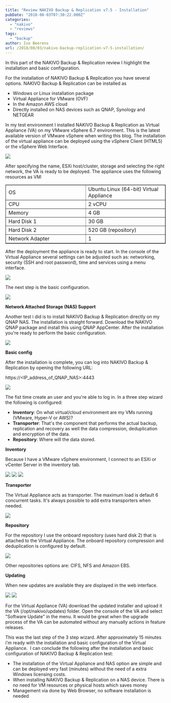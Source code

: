 ```yaml
---
title: "Review NAKIVO Backup & Replication v7.5 - Installation"
pubDate: "2018-08-03T07:30:22.000Z"
categories: 
  - "nakivo"
  - "reviews"
tags: 
  - "backup"
author: Ivo Beerens
url: /2018/08/03/nakivo-backup-replication-v7-5-installation/
---
```


In this part of the NAKIVO Backup & Replication review I highlight the installation and basic configuration.

For the installation of NAKIVO Backup & Replication you have several options. NAKIVO Backup & Replication can be installed as
- Windows or Linux installation package
- Virtual Appliance for VMware (OVF)
- In the Amazon AWS cloud
- Directly installed on NAS devices such as QNAP, Synology and NETGEAR

In my test environment I installed NAKIVO Backup & Replication as Virtual Appliance (VA) on my VMware vSphere 6.7 environment. This is the latest available version of VMware vSphere when writing this blog. The installation of the virtual appliance can be deployed using the vSphere Client (HTML5) or the vSphere Web Interface.

[![](images/2-1-300x224.png)](images/2-1.png)

After specifying the name, ESXi host/cluster, storage and selecting the right network, the VA is ready to be deployed. The appliance uses the following resources as VM:

<table style="border-collapse: collapse; width: 100%;" border="1"><tbody><tr><td style="width: 50%;">OS</td><td style="width: 50%;">Ubuntu Linux (64-bit) Virtual Appliance</td></tr><tr><td style="width: 50%;">CPU</td><td style="width: 50%;">2 vCPU</td></tr><tr><td style="width: 50%;">Memory</td><td style="width: 50%;">4 GB</td></tr><tr><td style="width: 50%;">Hard Disk 1</td><td style="width: 50%;">30 GB</td></tr><tr><td style="width: 50%;">Hard Disk 2</td><td style="width: 50%;">520 GB (repository)</td></tr><tr><td style="width: 50%;">Network Adapter</td><td style="width: 50%;">1</td></tr></tbody></table>

After the deployment the appliance is ready to start. In the console of the Virtual Appliance several settings can be adjusted such as: networking, security (SSH and root password), time and services using a menu interface.

[![](images/3-300x154.png)](images/3.png)

The next step is the basic configuration.

[![](images/1-300x149.png)](images/1.png)

**Network Attached Storage (NAS) Support**

Another test i did is to install NAKIVO Backup & Replication directly on my QNAP NAS. The installation is straight forward. Download the NAKIVO QNAP package and install this using QNAP AppCenter. After the installation you're ready to perform the basic configuration.

[![](images/1-300x149.png)](images/1.png)

**Basic config**

After the installation is complete, you can log into NAKIVO Backup & Replication by opening the following URL:

https://<IP\_address\_of\_QNAP\_NAS>:4443

[![](images/2-300x151.png)](images/2.png)

The fist time create an user and you're able to log in. In a three step wizard the following is configured:

- **Inventory**: On what virtual/cloud environment are my VMs running (VMware, Hyper-V or AWS)?
- **Transporter**: That's the component that performs the actual backup, replication and recovery as well the data compression, deduplication and encryption of the data.
- **Repository**: Where will the data stored.

**Inventory**

Because I have a VMware vSphere environment, I connect to an ESXi or vCenter Server in the inventory tab.

[![](images/6-300x161.png)](images/6.png) [![](images/7-300x160.png)](images/7.png) [![](images/8-300x160.png)](images/8.png)

**Transporter**

The Virtual Appliance acts as transporter. The maximum load is default 6 concurrent tasks. It's always possible to add extra transporters when needed.

[![](images/9-300x166.png)](images/9.png)

**Repository**

For the repository I use the onboard repository (uses hard disk 2) that is attached to the Virtual Appliance. The onboard repository compression and deduplication is configured by default.

[![](images/10-300x161.png)](images/10.png)

Other repositories options are: CIFS, NFS and Amazon EBS.

**Updating**

When new updates are available they are displayed in the web interface.

[![](images/2-2-300x194.png)](images/2-2.png) [![](images/3-300x103.png)](images/3.png)

For the Virtual Appliance (VA) download the updated installer and upload it the VA (/opt/nakivo/updates) folder. Open the console of the VA and select "Software Update" in the menu. It would be great when the upgrade process of the VA can be automated without any manually actions in feature releases.

This was the last step of the 3 step wizard. After approximately 15 minutes i'm ready with the installation and basic configuration of the Virtual Appliance.  I can conclude the following after the installation and basic configuration of NAKIVO Backup & Replication test:

- The installation of the Virtual Appliance and NAS option are simple and can be deployed very fast (minutes) without the need of a extra Windows licensing costs.
- When installing NAKIVO Backup & Replication on a NAS device. There is no need for VM resources or physical hosts which saves money
- Management via done by Web Browser, no software installation is needed